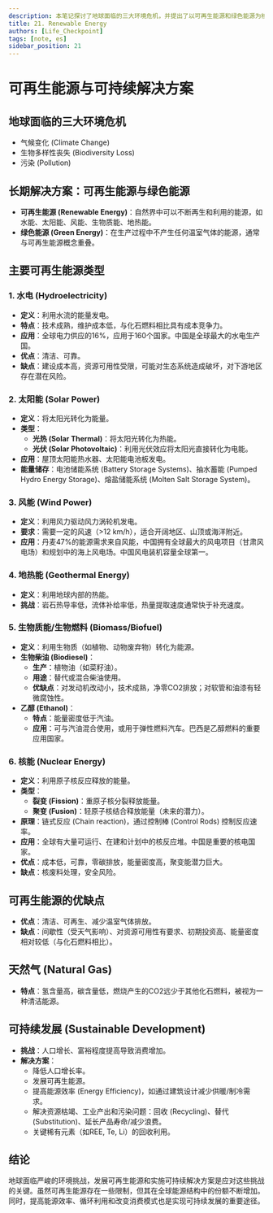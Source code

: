 ```yaml
---
description: 本笔记探讨了地球面临的三大环境危机，并提出了以可再生能源和绿色能源为核心的长期解决方案。详细介绍了水电、太阳能、风能、地热能、生物质能和核能等主要可再生能源的特点、应用、优缺点。同时，讨论了天然气作为相对清洁的化石燃料的作用，并强调了可持续发展的重要性，提出了降低人口增长、提高能源效率、循环利用等多种应对挑战的途径。
title: 21. Renewable Energy
authors: [Life_Checkpoint]
tags: [note, es]
sidebar_position: 21
---
```

# 可再生能源与可持续解决方案

## 地球面临的三大环境危机

* 气候变化 (Climate Change)
* 生物多样性丧失 (Biodiversity Loss)
* 污染 (Pollution)

## 长期解决方案：可再生能源与绿色能源

* **可再生能源 (Renewable Energy)**：自然界中可以不断再生和利用的能源，如水能、太阳能、风能、生物质能、地热能。
* **绿色能源 (Green Energy)**：在生产过程中不产生任何温室气体的能源，通常与可再生能源概念重叠。

## 主要可再生能源类型

### 1. 水电 (Hydroelectricity)

* **定义**：利用水流的能量发电。
* **特点**：技术成熟，维护成本低，与化石燃料相比具有成本竞争力。
* **应用**：全球电力供应的16%，应用于160个国家。中国是全球最大的水电生产国。
* **优点**：清洁、可靠。
* **缺点**：建设成本高，资源可用性受限，可能对生态系统造成破坏，对下游地区存在潜在风险。

### 2. 太阳能 (Solar Power)

* **定义**：将太阳光转化为能量。
* **类型**：
    * **光热 (Solar Thermal)**：将太阳光转化为热能。
    * **光伏 (Solar Photovoltaic)**：利用光伏效应将太阳光直接转化为电能。
* **应用**：屋顶太阳能热水器、太阳能电池板发电。
* **能量储存**：电池储能系统 (Battery Storage Systems)、抽水蓄能 (Pumped Hydro Energy Storage)、熔盐储能系统 (Molten Salt Storage System)。

### 3. 风能 (Wind Power)

* **定义**：利用风力驱动风力涡轮机发电。
* **要求**：需要一定的风速（>12 km/h），适合开阔地区、山顶或海洋附近。
* **应用**：丹麦47%的能源需求来自风能，中国拥有全球最大的风电项目（甘肃风电场）和规划中的海上风电场。中国风电装机容量全球第一。

### 4. 地热能 (Geothermal Energy)

* **定义**：利用地球内部的热能。
* **挑战**：岩石热导率低，流体补给率低，热量提取速度通常快于补充速度。

### 5. 生物质能/生物燃料 (Biomass/Biofuel)

* **定义**：利用生物质（如植物、动物废弃物）转化为能源。
* **生物柴油 (Biodiesel)**：
    * **生产**：植物油（如菜籽油）。
    * **用途**：替代或混合柴油使用。
    * **优缺点**：对发动机改动小，技术成熟，净零CO2排放；对软管和油漆有轻微腐蚀性。
* **乙醇 (Ethanol)**：
    * **特点**：能量密度低于汽油。
    * **应用**：可与汽油混合使用，或用于弹性燃料汽车。巴西是乙醇燃料的重要应用国家。

### 6. 核能 (Nuclear Energy)

* **定义**：利用原子核反应释放的能量。
* **类型**：
    * **裂变 (Fission)**：重原子核分裂释放能量。
    * **聚变 (Fusion)**：轻原子核结合释放能量（未来的潜力）。
* **原理**：链式反应 (Chain reaction)，通过控制棒 (Control Rods) 控制反应速率。
* **应用**：全球有大量可运行、在建和计划中的核反应堆。中国是重要的核电国家。
* **优点**：成本低，可靠，零碳排放，能量密度高，聚变能潜力巨大。
* **缺点**：核废料处理，安全风险。

## 可再生能源的优缺点

* **优点**：清洁、可再生、减少温室气体排放。
* **缺点**：间歇性（受天气影响）、对资源可用性有要求、初期投资高、能量密度相对较低（与化石燃料相比）。

## 天然气 (Natural Gas)

* **特点**：氢含量高，碳含量低，燃烧产生的CO2远少于其他化石燃料，被视为一种清洁能源。

## 可持续发展 (Sustainable Development)

* **挑战**：人口增长、富裕程度提高导致消费增加。
* **解决方案**：
    * 降低人口增长率。
    * 发展可再生能源。
    * 提高能源效率 (Energy Efficiency)，如通过建筑设计减少供暖/制冷需求。
    * 解决资源枯竭、工业产出和污染问题：回收 (Recycling)、替代 (Substitution)、延长产品寿命/减少浪费。
    * 关键稀有元素（如REE, Te, Li）的回收利用。

## 结论

地球面临严峻的环境挑战，发展可再生能源和实施可持续解决方案是应对这些挑战的关键。虽然可再生能源存在一些限制，但其在全球能源结构中的份额不断增加。同时，提高能源效率、循环利用和改变消费模式也是实现可持续发展的重要途径。